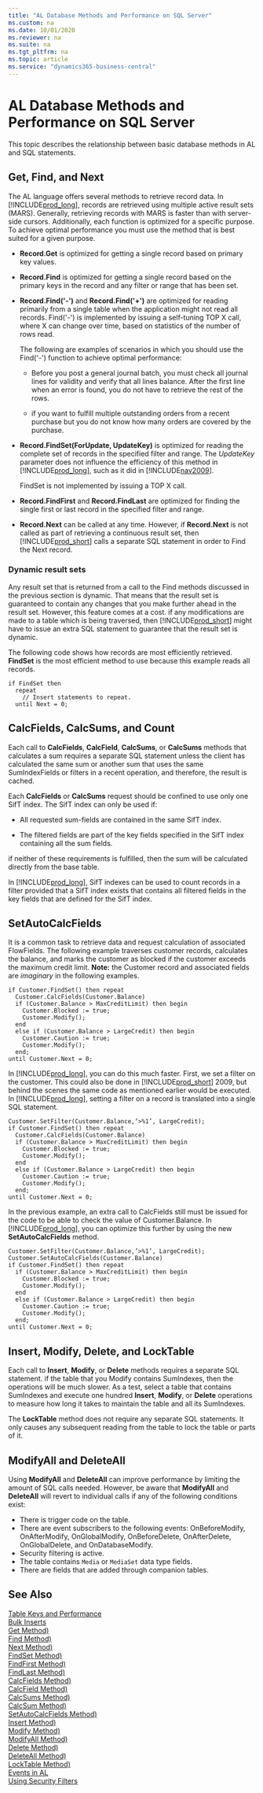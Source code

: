 ```yaml
---
title: "AL Database Methods and Performance on SQL Server"
ms.custom: na
ms.date: 10/01/2020
ms.reviewer: na
ms.suite: na
ms.tgt_pltfrm: na
ms.topic: article
ms.service: "dynamics365-business-central"
---
```


# AL Database Methods and Performance on SQL Server

This topic describes the relationship between basic database methods in AL and SQL statements.  
  
## Get, Find, and Next  

The AL language offers several methods to retrieve record data. In [!INCLUDE[prod_long](../developer/includes/prod_long.md)], records are retrieved using multiple active result sets (MARS). Generally, retrieving records with MARS is faster than with server-side cursors. Additionally, each function is optimized for a specific purpose. To achieve optimal performance you must use the method that is best suited for a given purpose.  
  
- **Record.Get** is optimized for getting a single record based on primary key values.  
  
- **Record.Find** is optimized for getting a single record based on the primary keys in the record and any filter or range that has been set.  
  
- **Record.Find('-')** and **Record.Find('+')** are optimized for reading primarily from a single table when the application might not read all records. Find('-') is implemented by issuing a self-tuning TOP X call, where X can change over time, based on statistics of the number of rows read.  
  
     The following are examples of scenarios in which you should use the Find('-') function to achieve optimal performance:  
  
    - Before you post a general journal batch, you must check all journal lines for validity and verify that all lines balance. After the first line when an error is found, you do not have to retrieve the rest of the rows.  
  
    - if you want to fulfill multiple outstanding orders from a recent purchase but you do not know how many orders are covered by the purchase.  
  
- **Record.FindSet(ForUpdate, UpdateKey)** is optimized for reading the complete set of records in the specified filter and range. The *UpdateKey* parameter does not influence the efficiency of this method in [!INCLUDE[prod_long](../developer/includes/prod_long.md)], such as it did in [!INCLUDE[nav2009](../developer/includes/nav2009_md.md)].  
  
     FindSet is not implemented by issuing a TOP X call.  
  
- **Record.FindFirst** and **Record.FindLast** are optimized for finding the single first or last record in the specified filter and range.  
  
- **Record.Next** can be called at any time. However, if **Record.Next** is not called as part of retrieving a continuous result set, then [!INCLUDE[prod_short](../developer/includes/prod_short.md)] calls a separate SQL statement in order to Find the Next record.  
  
### Dynamic result sets  

Any result set that is returned from a call to the Find methods discussed in the previous section is dynamic. That means that the result set is guaranteed to contain any changes that you make further ahead in the result set. However, this feature comes at a cost. if any modifications are made to a table which is being traversed, then [!INCLUDE[prod_short](../developer/includes/prod_short.md)] might have to issue an extra SQL statement to guarantee that the result set is dynamic.  
  
The following code shows how records are most efficiently retrieved. **FindSet** is the most efficient method to use because this example reads all records.  
  
```  
if FindSet then  
  repeat  
    // Insert statements to repeat.  
  until Next = 0;  
```  
  
## <a name="calc"></a>CalcFields, CalcSums, and Count  

Each call to **CalcFields**, **CalcField**, **CalcSums**, or **CalcSums** methods that calculates a sum requires a separate SQL statement unless the client has calculated the same sum or another sum that uses the same SumIndexFields or filters in a recent operation, and therefore, the result is cached.  
  
Each **CalcFields** or **CalcSums** request should be confined to use only one SifT index. The SifT index can only be used if:  
  
- All requested sum-fields are contained in the same SifT index.  
  
- The filtered fields are part of the key fields specified in the SifT index containing all the sum fields.  
  
if neither of these requirements is fulfilled, then the sum will be calculated directly from the base table.  
  
In [!INCLUDE[prod_long](../developer/includes/prod_long.md)], SifT indexes can be used to count records in a filter provided that a SifT index exists that contains all filtered fields in the key fields that are defined for the SifT index.  
  
## SetAutoCalcFields  

It is a common task to retrieve data and request calculation of associated FlowFields. The following example traverses customer records, calculates the balance, and marks the customer as blocked if the customer exceeds the maximum credit limit. **Note:** the Customer record and associated fields are *imaginary* in the following examples.  
  
```  
if Customer.FindSet() then repeat  
  Customer.CalcFields(Customer.Balance)  
  if (Customer.Balance > MaxCreditLimit) then begin  
    Customer.Blocked := true;   
    Customer.Modify();  
  end  
  else if (Customer.Balance > LargeCredit) then begin 
    Customer.Caution := true;  
    Customer.Modify();   
  end;   
until Customer.Next = 0;  
```  
  
In [!INCLUDE[prod_long](../developer/includes/prod_long.md)], you can do this much faster. First, we set a filter on the customer. This could also be done in [!INCLUDE[prod_short](../developer/includes/prod_short.md)] 2009, but behind the scenes the same code as mentioned earlier would be executed. In [!INCLUDE[prod_long](../developer/includes/prod_long.md)], setting a filter on a record is translated into a single SQL statement.  
  
```  
Customer.SetFilter(Customer.Balance,’>%1’, LargeCredit);   
if Customer.FindSet() then repeat  
  Customer.CalcFields(Customer.Balance)  
  if (Customer.Balance > MaxCreditLimit) then begin   
    Customer.Blocked := true;   
    Customer.Modify();   
  end   
  else if (Customer.Balance > LargeCredit) then begin   
    Customer.Caution := true;   
    Customer.Modify();   
  end;   
until Customer.Next = 0;   
```  
  
In the previous example, an extra call to CalcFields still must be issued for the code to be able to check the value of Customer.Balance. In [!INCLUDE[prod_long](../developer/includes/prod_long.md)], you can optimize this further by using the new **SetAutoCalcFields** method.  
  
```  
Customer.SetFilter(Customer.Balance,’>%1’, LargeCredit);   
Customer.SetAutoCalcFields(Customer.Balance)   
if Customer.FindSet() then repeat   
  if (Customer.Balance > MaxCreditLimit) then begin   
    Customer.Blocked := true;   
    Customer.Modify();   
  end   
  else if (Customer.Balance > LargeCredit) then begin   
    Customer.Caution := true;   
    Customer.Modify();   
  end;   
until Customer.Next = 0;  
```  
  
## Insert, Modify, Delete, and LockTable

Each call to **Insert**, **Modify**, or **Delete** methods requires a separate SQL statement. if the table that you Modify contains SumIndexes, then the operations will be much slower. As a test, select a table that contains SumIndexes and execute one hundred **Insert**, **Modify**, or **Delete** operations to measure how long it takes to maintain the table and all its SumIndexes.  
  
The **LockTable** method does not require any separate SQL statements. It only causes any subsequent reading from the table to lock the table or parts of it.  

## ModifyAll and DeleteAll

Using **ModifyAll** and **DeleteAll** can improve performance by limiting the amount of SQL calls needed. However, be aware that  **ModifyAll** and **DeleteAll** will revert to individual calls if any of the following conditions exist:

- There is trigger code on the table.
- There are event subscribers to the following events: OnBeforeModify, OnAfterModify, OnGlobalModify, OnBeforeDelete, OnAfterDelete, OnGlobalDelete, and OnDatabaseModify.
- Security filtering is active.
- The table contains `Media` or `MediaSet` data type fields.
- There are fields that are added through companion tables.
  
## See Also  

[Table Keys and Performance](optimize-sql-table-keys-and-performance.md)   
[Bulk Inserts](optimize-sql-bulk-Inserts.md)   
[Get Method)](../developer/methods-auto/record/record-get-method.md)   
[Find Method)](../developer/methods-auto/record/record-Find-method.md)  
[Next Method)](../developer/methods-auto/record/record-Next-method.md)  
[FindSet Method)](../developer/methods-auto/record/record-FindSet-method.md)   
[FindFirst Method)](../developer/methods-auto/record/record-FindFIRST-method.md)   
[FindLast Method)](../developer/methods-auto/record/record-FindLAST-method.md)   
[CalcFields Method)](../developer/methods-auto/record/record-CalcFields-method.md)   
[CalcField Method)](../developer/methods-auto/fieldref/fieldref-CALCFIELD-Method.md)   
[CalcSums Method)](../developer/methods-auto/record/record-CalcSums-method.md)   
[CalcSum Method)](../developer/methods-auto/fieldref/fieldref-CALCSUM-Method.md)   
[SetAutoCalcFields Method)](../developer/methods-auto/record/record-SETAUTOCalcFields-method.md)  
[Insert Method)](../developer/methods-auto/record/record-Insert-method.md)   
[Modify Method)](../developer/methods-auto/record/record-Modify-method.md)  
[ModifyAll Method)](../developer/methods-auto/record/record-ModifyAll-method.md)     
[Delete Method)](../developer/methods-auto/record/record-Delete-method.md)  
[DeleteAll Method)](../developer/methods-auto/record/record-DeleteALL-method.md)   
[LockTable Method)](../developer/methods-auto/record/record-LOCKTABLE-method.md)  
[Events in AL](../developer/devenv-events-in-al.md)  
[Using Security Filters](../security/security-filters.md)